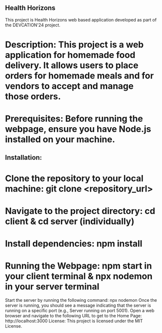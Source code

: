 ## Health Horizons
This project is Health Horizons web based application developed as part of the DEVCATION'24 project.

# Description: This project is a web application for homemade food delivery. It allows users to place orders for homemade meals and for vendors to accept and manage those orders.

# Prerequisites: Before running the webpage, ensure you have Node.js installed on your machine.

## Installation:

# Clone the repository to your local machine: git clone <repository_url>
# Navigate to the project directory: cd client & cd server (individually)
# Install dependencies: npm install
# Running the Webpage: npm start in your client terminal & npx nodemon in your server terminal

Start the server by running the following command: npx nodemon
Once the server is running, you should see a message indicating that the server is running on a specific port (e.g., Server running on port 5001).
Open a web browser and navigate to the following URL to get to the Home Page: http://localhost:3000
License: This project is licensed under the MIT License.
